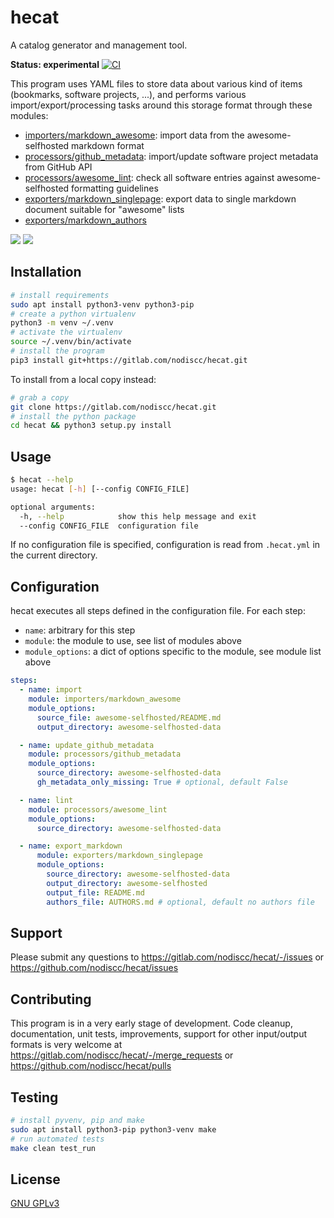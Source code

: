 # hecat

A catalog generator and management tool.

**Status: experimental** [![CI](https://github.com/nodiscc/hecat/actions/workflows/ci.yml/badge.svg)](https://github.com/nodiscc/hecat/actions)

This program uses YAML files to store data about various kind of items (bookmarks, software projects, ...), and performs various import/export/processing tasks around this storage format through these modules:

- [importers/markdown_awesome](hecat/importers/markdown_awesome.py): import data from the awesome-selfhosted markdown format
- [processors/github_metadata](hecat/processors/github_metadata.py): import/update software project metadata from GitHub API
- [processors/awesome_lint](hecat/processors/awesome_lint.py): check all software entries against awesome-selfhosted formatting guidelines
- [exporters/markdown_singlepage](hecat/exporters/markdown_singlepage.py): export data to single markdown document suitable for "awesome" lists
- [exporters/markdown_authors](hecat/exporters/markdown_authors.py)

[![](https://i.imgur.com/NvCOeiK.png)](hecat/exporters/markdown_singlepage.py)
[![](https://i.imgur.com/tMAxhLw.png)](hecat/importers/markdown_awesome.py)

## Installation

```bash
# install requirements
sudo apt install python3-venv python3-pip
# create a python virtualenv
python3 -m venv ~/.venv
# activate the virtualenv
source ~/.venv/bin/activate
# install the program
pip3 install git+https://gitlab.com/nodiscc/hecat.git
```

To install from a local copy instead:

```bash
# grab a copy
git clone https://gitlab.com/nodiscc/hecat.git
# install the python package
cd hecat && python3 setup.py install
```

## Usage

```bash
$ hecat --help
usage: hecat [-h] [--config CONFIG_FILE]

optional arguments:
  -h, --help            show this help message and exit
  --config CONFIG_FILE  configuration file
```

If no configuration file is specified, configuration is read from `.hecat.yml` in the current directory.


## Configuration

hecat executes all steps defined in the configuration file. For each step:
- `name`: arbitrary for this step
- `module`: the module to use, see list of modules above
- `module_options`: a dict of options specific to the module, see module list above

```yaml
steps:
  - name: import
    module: importers/markdown_awesome
    module_options:
      source_file: awesome-selfhosted/README.md
      output_directory: awesome-selfhosted-data

  - name: update_github_metadata
    module: processors/github_metadata
    module_options:
      source_directory: awesome-selfhosted-data
      gh_metadata_only_missing: True # optional, default False

  - name: lint
    module: processors/awesome_lint
    module_options:
      source_directory: awesome-selfhosted-data

  - name: export_markdown
      module: exporters/markdown_singlepage
      module_options:
        source_directory: awesome-selfhosted-data
        output_directory: awesome-selfhosted
        output_file: README.md
        authors_file: AUTHORS.md # optional, default no authors file
```

## Support

Please submit any questions to <https://gitlab.com/nodiscc/hecat/-/issues> or <https://github.com/nodiscc/hecat/issues>


## Contributing

This program is in a very early stage of development. Code cleanup, documentation, unit tests, improvements, support for other input/output formats is very welcome at <https://gitlab.com/nodiscc/hecat/-/merge_requests> or <https://github.com/nodiscc/hecat/pulls>


## Testing

```bash
# install pyvenv, pip and make
sudo apt install python3-pip python3-venv make
# run automated tests
make clean test_run
```

## License

[GNU GPLv3](LICENSE)
